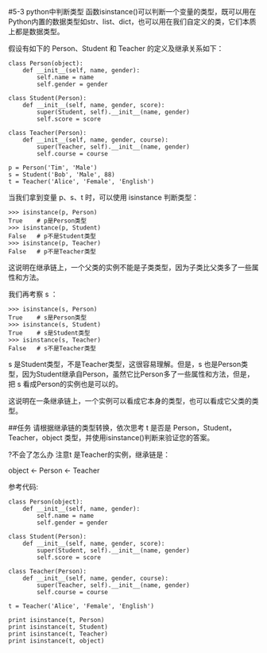 #5-3 python中判断类型
函数isinstance()可以判断一个变量的类型，既可以用在Python内置的数据类型如str、list、dict，也可以用在我们自定义的类，它们本质上都是数据类型。

假设有如下的 Person、Student 和 Teacher 的定义及继承关系如下：

	class Person(object):
	    def __init__(self, name, gender):
	        self.name = name
	        self.gender = gender
	
	class Student(Person):
	    def __init__(self, name, gender, score):
	        super(Student, self).__init__(name, gender)
	        self.score = score
	
	class Teacher(Person):
	    def __init__(self, name, gender, course):
	        super(Teacher, self).__init__(name, gender)
	        self.course = course
	
	p = Person('Tim', 'Male')
	s = Student('Bob', 'Male', 88)
	t = Teacher('Alice', 'Female', 'English')
当我们拿到变量 p、s、t 时，可以使用 isinstance 判断类型：
	
	>>> isinstance(p, Person)
	True    # p是Person类型
	>>> isinstance(p, Student)
	False   # p不是Student类型
	>>> isinstance(p, Teacher)
	False   # p不是Teacher类型
这说明在继承链上，一个父类的实例不能是子类类型，因为子类比父类多了一些属性和方法。

我们再考察 s ：

	>>> isinstance(s, Person)
	True    # s是Person类型
	>>> isinstance(s, Student)
	True    # s是Student类型
	>>> isinstance(s, Teacher)
	False   # s不是Teacher类型
s 是Student类型，不是Teacher类型，这很容易理解。但是，s 也是Person类型，因为Student继承自Person，虽然它比Person多了一些属性和方法，但是，把 s 看成Person的实例也是可以的。

这说明在一条继承链上，一个实例可以看成它本身的类型，也可以看成它父类的类型。

##任务
请根据继承链的类型转换，依次思考 t 是否是 Person，Student，Teacher，object 类型，并使用isinstance()判断来验证您的答案。

?不会了怎么办
注意t 是Teacher的实例，继承链是：

object <- Person <- Teacher

参考代码:

	class Person(object):
	    def __init__(self, name, gender):
	        self.name = name
	        self.gender = gender
	
	class Student(Person):
	    def __init__(self, name, gender, score):
	        super(Student, self).__init__(name, gender)
	        self.score = score
	
	class Teacher(Person):
	    def __init__(self, name, gender, course):
	        super(Teacher, self).__init__(name, gender)
	        self.course = course
	
	t = Teacher('Alice', 'Female', 'English')
	
	print isinstance(t, Person)
	print isinstance(t, Student)
	print isinstance(t, Teacher)
	print isinstance(t, object)